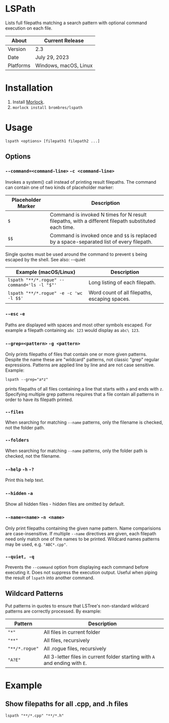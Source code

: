 # LSPath
Lists full filepaths matching a search pattern with optional command execution on each file.

About     | Current Release
----------|-----------------------
Version   | 2.3
Date      | July 29, 2023
Platforms | Windows, macOS, Linux

# Installation

1. Install [Morlock](https://morlock.sh).
2. `morlock install brombres/lspath`

# Usage

    lspath <options> [filepath1 filepath2 ...]

## Options

### `--command=<command-line>` `-c <command-line>`
Invokes a system() call instead of printing result filepaths. The command
can contain one of two kinds of placeholder marker:

Placeholder Marker | Description
-------------------|--------------------------------------------------------------
`$`                | Command is invoked N times for N result filepaths, with a different filepath substituted each time.
`$$`               | Command is invoked once and `$$` is replaced by a space-separated list of every filepath.

Single quotes must be used around the command to prevent `$` being escaped by the shell. See also: --quiet

Example (macOS/Linux)                       | Description
--------------------------------------------|-------------------------------------------------------
`lspath "**/*.rogue" --command='ls -l "$"'` | Long listing of each filepath.
`lspath "**/*.rogue" -e -c 'wc -l $$'`      | Word count of all filepaths, escaping spaces.

### `--esc` `-e`
Paths are displayed with spaces and most other symbols escaped. For example
a filepath containing `abc 123` would display as `abc\ 123`.

### `--grep=<pattern>` `-g <pattern>`
Only prints filepaths of files that contain one or more given patterns.
Despite the name these are "wildcard" patterns, not classic "grep" regular
expressions. Patterns are applied line by line and are not case sensitive.
Example:

    lspath --grep="a*z"

prints filepaths of all files containing a line that starts with `a` and
ends with `z`. Specifying multiple grep patterns requires that a file contain
all patterns in order to have its filepath printed.

### `--files`
When searching for matching `--name` patterns, only the filename is checked, not the folder path.

### `--folders`
When searching for matching `--name` patterns, only the folder path is checked, not the filename.

### `--help` `-h` `-?`
Print this help text.

### `--hidden` `-a`
Show all hidden files - hidden files are omitted by default.

### `--name=<name>` `-n <name>`
Only print filepaths containing the given name pattern. Name comparisions
are case-insensitive. If multiple `--name` directives are given, each
filepath need only match one of the names to be printed. Wildcard names
patterns may be used, e.g. `"ABC*.cpp"`.

### `--quiet, -q`
Prevents the `--command` option from displaying each command before executing it.
Does not suppress the execution output. Useful when piping the result of `lspath`
into another command.

## Wildcard Patterns
Put patterns in quotes to ensure that LSTree's non-standard wildcard patterns
are correctly processed. By example:

Pattern         | Description
----------------|-------------------------------------------
`"*"`           |All files in current folder
`"**"`          |All files, recursively
`"**/*.rogue"`  |All .rogue files, recursively
`"A?E"`         |All 3-letter files in current folder starting with `A` and ending with `E`.

# Example

## Show filepaths for all .cpp, and .h files

    lspath "**/*.cpp" "**/*.h"

